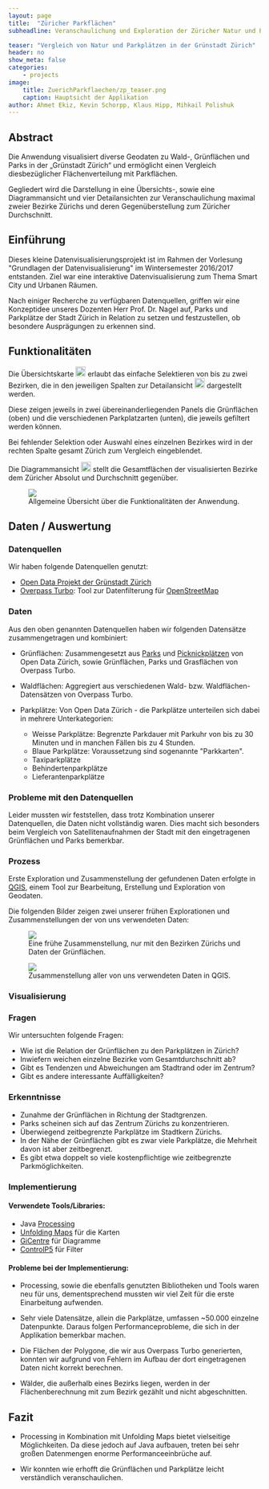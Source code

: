 ```yaml
---
layout: page
title:  "Züricher Parkflächen"
subheadline: Veranschaulichung und Exploration der Züricher Natur und Parkplätze 

teaser: "Vergleich von Natur und Parkplätzen in der Grünstadt Zürich"
header: no
show_meta: false
categories:
    - projects
image:
    title: ZuerichParkflaechen/zp_teaser.png
    caption: Hauptsicht der Applikation 
author: Ahmet Ekiz, Kevin Schorpp, Klaus Hipp, Mihkail Polishuk
---
```


## Abstract
Die Anwendung visualisiert diverse Geodaten zu Wald-, Grünflächen und Parks in der „Grünstadt Zürich“ und ermöglicht einen Vergleich diesbezüglicher Flächenverteilung mit Parkflächen.

Gegliedert wird die Darstellung in eine Übersichts-, sowie eine Diagrammansicht und vier Detailansichten zur Veranschaulichung maximal zweier Bezirke Zürichs und deren Gegenüberstellung zum Züricher Durchschnitt.

## Einführung
Dieses kleine Datenvisualisierungsprojekt ist im Rahmen der Vorlesung "Grundlagen der Datenvisualisierung" im Wintersemester 2016/2017 entstanden. Ziel war eine interaktive Datenvisualisierung zum Thema Smart City und Urbanen Räumen.

Nach einiger Recherche zu verfügbaren Datenquellen, griffen wir eine Konzeptidee unseres Dozenten Herr Prof. Dr. Nagel auf, Parks und Parkplätze der Stadt Zürich in Relation zu setzen und festzustellen, ob besondere Ausprägungen zu erkennen sind.

## Funktionalitäten
Die Übersichtskarte <img src="{{ site.urlimg }}/ZuerichParkflaechen/zp_A.png" alt="(A)" style="width: 20px; height: 20px;" /> erlaubt das einfache Selektieren von bis zu zwei Bezirken, die in den jeweiligen Spalten zur Detailansicht <img src="{{ site.urlimg }}/ZuerichParkflaechen/zp_B.png" alt="(B)" style="width: 20px; height: 20px;" /> dargestellt werden.

Diese zeigen jeweils in zwei übereinanderliegenden Panels die Grünflächen (oben) und die verschiedenen Parkplatzarten (unten), die jeweils gefiltert werden können.

Bei fehlender Selektion oder Auswahl eines einzelnen Bezirkes wird in der rechten Spalte gesamt Zürich zum Vergleich eingeblendet.

Die Diagrammansicht <img src="{{ site.urlimg }}/ZuerichParkflaechen/zp_C.png" alt="(C)" style="width: 20px; height: 20px;" /> stellt die Gesamtflächen der visualisierten Bezirke dem Züricher Absolut und Durchschnitt gegenüber.

<figure>
  <img src="{{ site.urlimg }}/ZuerichParkflaechen/zp_functions_image.png" />
  <figcaption >Allgemeine Übersicht über die Funktionalitäten der Anwendung.</figcaption>
</figure>

## Daten / Auswertung

### Datenquellen
Wir haben folgende Datenquellen genutzt:

-   [Open Data Projekt der Grünstadt Zürich](https://data.stadt-zuerich.ch/)
-   [Overpass Turbo](https://overpass-turbo.eu/): Tool zur Datenfilterung für [OpenStreetMap](http://openstreetmap.org/)

### Daten
Aus den oben genannten Datenquellen haben wir folgenden Datensätze zusammengetragen und kombiniert:

-   Grünflächen:
    Zusammengesetzt aus [Parks](https://data.stadt-zuerich.ch/dataset/park) und [Picknickplätzen](https://data.stadt-zuerich.ch/dataset/picknickplatz) von Open Data Zürich, sowie Grünflächen, Parks und Grasflächen von Overpass Turbo.

-   Waldflächen:
    Aggregiert aus verschiedenen Wald- bzw. Waldflächen-Datensätzen von Overpass Turbo.

-   Parkplätze:
    Von Open Data Zürich - die Parkplätze unterteilen sich dabei in mehrere Unterkategorien:

    -   Weisse Parkplätze:
        Begrenzte Parkdauer mit Parkuhr von bis zu 30 Minuten und in manchen Fällen bis zu 4 Stunden.
    -   Blaue Parkplätze:
        Voraussetzung sind sogenannte "Parkkarten".
    -   Taxiparkplätze
    -   Behindertenparkplätze
    -   Lieferantenparkplätze

### Probleme mit den Datenquellen
Leider mussten wir feststellen, dass trotz Kombination unserer Datenquellen, die Daten nicht vollständig waren.
Dies macht sich besonders beim Vergleich von Satellitenaufnahmen der Stadt mit den eingetragenen Grünflächen und Parks bemerkbar.

### Prozess
Erste Exploration und Zusammenstellung der gefundenen Daten erfolgte in [QGIS](http://qgis.org/de/site/), einem Tool zur Bearbeitung, Erstellung und Exploration von Geodaten.

Die folgenden Bilder zeigen zwei unserer frühen Explorationen und Zusammenstellungen der von uns verwendeten Daten:

<figure>
  <img src="{{ site.urlimg }}/ZuerichParkflaechen/QGIS_Bezirke_GruenUndWaldflaechen.JPG" />
  <figcaption >Eine frühe Zusammenstellung, nur mit den Bezirken Zürichs und Daten der Grünflächen.</figcaption>
</figure>

<figure>
  <img src="{{ site.urlimg }}/ZuerichParkflaechen/QGIS_View.JPG" />
  <figcaption >Zusammenstellung aller von uns verwendeten Daten in QGIS.</figcaption>
</figure>

### Visualisierung

### Fragen
Wir untersuchten folgende Fragen:

-   Wie ist die Relation der Grünflächen zu den Parkplätzen in Zürich?
-   Inwiefern weichen einzelne Bezirke vom Gesamtdurchschnitt ab?
-   Gibt es Tendenzen und Abweichungen am Stadtrand oder im Zentrum?
-   Gibt es andere interessante Auffälligkeiten?

### Erkenntnisse
-   Zunahme der Grünflächen in Richtung der Stadtgrenzen.
-   Parks scheinen sich auf das Zentrum Zürichs zu konzentrieren.
-   Überwiegend zeitbegrenzte Parkplätze im Stadtkern Zürichs.
-   In der Nähe der Grünflächen gibt es zwar viele Parkplätze, die Mehrheit davon ist aber zeitbegrenzt.
-   Es gibt etwa doppelt so viele kostenpflichtige wie zeitbegrenzte Parkmöglichkeiten.

### Implementierung

#### Verwendete Tools/Libraries:
-   Java [Processing](https://processing.org/)
-   [Unfolding Maps](http://unfoldingmaps.org/) für die Karten
-   [GiCentre](http://www.gicentre.net/) für Diagramme
-   [ControlP5](http://www.sojamo.de/libraries/controlP5/) für Filter

#### Probleme bei der Implementierung:
-   Processing, sowie die ebenfalls genutzten Bibliotheken und Tools waren neu für uns, dementsprechend mussten wir viel Zeit für die erste Einarbeitung aufwenden.

-   Sehr viele Datensätze, allein die Parkplätze, umfassen ~50.000 einzelne Datenpunkte. Daraus folgen Performanceprobleme, die sich in der Applikation bemerkbar machen.

-   Die Flächen der Polygone, die wir aus Overpass Turbo generierten, konnten wir aufgrund von Fehlern im Aufbau der dort eingetragenen Daten nicht korrekt berechnen.

-   Wälder, die außerhalb eines Bezirks liegen, werden in der Flächenberechnung mit zum Bezirk gezählt und nicht abgeschnitten.

## Fazit
-   Processing in Kombination mit Unfolding Maps bietet vielseitige Möglichkeiten. Da diese jedoch auf Java aufbauen, treten bei sehr großen Datenmengen enorme Performanceeinbrüche auf.

-   Wir konnten wie erhofft die Grünflächen und Parkplätze leicht verständlich veranschaulichen.
